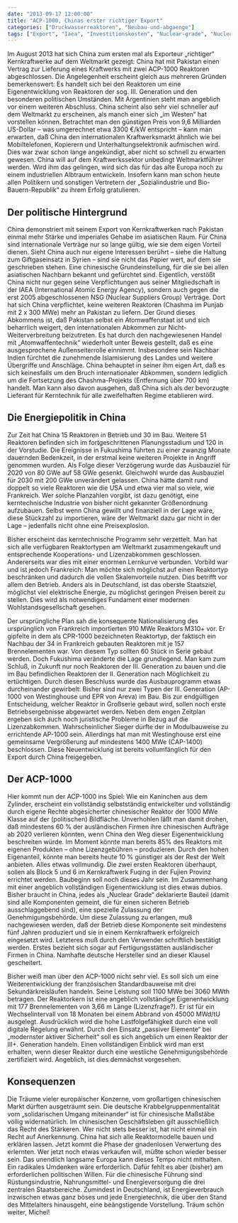 ```yaml
---
date: "2013-09-17 12:00:00"
title: "ACP-1000, Chinas erster richtiger Export"
categories: ["Druckwasserreaktoren", "Neubau-und-abgaenge"]
tags: ["Export", "Iaea", "Investitionskosten", "Nuclear-grade", "Nuclear-suppliers-group", "Proliferation"]
---
```


Im August 2013 hat sich China zum ersten mal als Exporteur „richtiger“ Kernkraftwerke auf dem Weltmarkt gezeigt: China hat mit Pakistan einen Vertrag zur Lieferung eines Kraftwerks mit zwei ACP-1000 Reaktoren abgeschlossen. Die Angelegenheit erscheint gleich aus mehreren Gründen bemerkenswert: Es handelt sich bei den Reaktoren um eine Eigenentwicklung von Reaktoren der sog. III. Generation und den besonderen politischen Umständen. Mit Argentinien steht man angeblich vor einem weiteren Abschluss. China scheint also sehr viel schneller auf dem Weltmarkt zu erscheinen, als manch einer sich „im Westen“ hat vorstellen können. Betrachtet man den günstigen Preis von 9,6 Milliarden US-Dollar – was umgerechnet etwa 3300 €/kW entspricht – kann man erwarten, daß China den internationalen Kraftwerksmarkt ähnlich wie bei Mobiltelefonen, Kopierern und Unterhaltungselektronik aufmischen wird. Dies war zwar schon lange angekündigt, aber nicht so schnell zu erwarten gewesen. China will auf dem Kraftwerkssektor unbedingt Weltmarktführer werden. Wird ihm das gelingen, wird sich das für das alte Europa noch zu einem industriellen Albtraum entwickeln. Insofern kann man schon heute allen Politikern und sonstigen Vertretern der „Sozialindustrie und Bio-Bauern-Republik“ zu ihrem Erfolg gratulieren.


## Der politische Hintergrund

China demonstriert mit seinem Export von Kernkraftwerken nach Pakistan einmal mehr Stärke und imperiales Gehabe im asiatischen Raum. Für China sind internationale Verträge nur so lange gültig, wie sie dem eigen Vorteil dienen. Sieht China auch nur eigene Interessen berührt – siehe die Haltung zum Giftgaseinsatz in Syrien – sind sie nicht das Papier wert, auf dem sie geschrieben stehen. Eine chinesische Grundeinstellung, für die sie bei allen asiatischen Nachbarn bekannt und gefürchtet sind. Eigentlich, verstößt China nicht nur gegen seine Verpflichtungen aus seiner Mitgliedschaft in der IAEA (International Atomic Energy Agency), sondern auch gegen die erst 2005 abgeschlossenen NSG (Nuclear Suppliers Group) Verträge. Dort hat sich China verpflichtet, keine weiteren Reaktoren (Chashma im Punjab mit 2 x 300 MWe) mehr an Pakistan zu liefern. Der Grund dieses Abkommens ist, daß Pakistan selbst ein Atomwaffenstaat ist und sich beharrlich weigert, den internationalen Abkommen zur Nicht-Weiterverbreitung beizutreten. Es hat durch den nachgewiesenen Handel mit „Atomwaffentechnik“ wiederholt unter Beweis gestellt, daß es eine ausgesprochene Außenseiterrolle einnimmt. Insbesondere sein Nachbar Indien fürchtet die zunehmende Islamisierung des Landes und weitere Übergriffe und Anschläge. China behauptet in seiner ihm eigen Art, daß es sich keinesfalls um den Bruch internationaler Abkommen, sondern lediglich um die Fortsetzung des Chashma-Projekts (Entfernung über 700 km) handelt. Man kann also davon ausgehen, daß China sich als der bevorzugte Lieferant für Kerntechnik für alle zweifelhaften Regime etablieren wird.


## Die Energiepolitik in China

Zur Zeit hat China 15 Reaktoren in Betrieb und 30 im Bau. Weitere 51 Reaktoren befinden sich im fortgeschrittenen Planungsstadium und 120 in der Vorstudie. Die Ereignisse in Fukushima führten zu einer zwanzig Monate dauernden Bedenkzeit, in der erstmal keine weiteren Projekte in Angriff genommen wurden. Als Folge dieser Verzögerung wurde das Ausbauziel für 2020 von 80 GWe auf 58 GWe gesenkt. Gleichwohl wurde das Ausbauziel für 2030 mit 200 GWe unverändert gelassen. China hätte damit rund doppelt so viele Reaktoren wie die USA und etwa vier mal so viele, wie Frankreich. Wer solche Planzahlen vorgibt, ist dazu genötigt, eine kerntechnische Industrie von bisher nicht gekannter Größenordnung aufzubauen. Selbst wenn China gewillt und finanziell in der Lage wäre, diese Stückzahl zu importieren, wäre der Weltmarkt dazu gar nicht in der Lage – jedenfalls nicht ohne eine Preisexplosion.

Bisher erscheint das kerntechnische Programm sehr verzettelt. Man hat sich alle verfügbaren Reaktortypen am Weltmarkt zusammengekauft und entsprechende Kooperations- und Lizenzabkommen geschlossen. Andererseits war dies mit einer enormen Lernkurve verbunden. Vorbild war und ist jedoch Frankreich: Man möchte sich möglichst auf einen Reaktortyp beschränken und dadurch die vollen Skalenvorteile nutzen. Dies betrifft vor allem den Betrieb. Anders als in Deutschland, ist das oberste Staatsziel, möglichst viel elektrische Energie, zu möglichst geringen Preisen bereit zu stellen. Dies wird als notwendiges Fundament einer modernen Wohlstandsgesellschaft gesehen.

Der ursprüngliche Plan sah die konsequente Nationalisierung des ursprünglich von Frankreich importierten 910 MWe Reaktors M310+ vor. Er gipfelte in dem als CPR-1000 bezeichneten Reaktortyp, der faktisch ein Nachbau der 34 in Frankreich gebauten Reaktoren mit je 157 Brennelementen war. Von diesem Typ sollten 60 Stück in Serie gebaut werden. Doch Fukushima veränderte die Lage grundlegend. Man kam zum Schluß, in Zukunft nur noch Reaktoren der III. Generation zu bauen und die im Bau befindlichen Reaktoren der II. Generation nach Möglichkeit zu ertüchtigen. Durch diesen Beschluss wurde das Ausbauprogramm etwas durcheinander gewirbelt: Bisher sind nur zwei Typen der III. Generation (AP-1000 von Westinghouse und EPR von Areva) im Bau. Bis zur endgültigen Entscheidung, welcher Reaktor in Großserie gebaut wird, sollen noch erste Betriebsergebnisse abgewartet werden. Neben dem engen Zeitplan ergeben sich auch noch juristische Probleme in Bezug auf die Lizenzabkommen. Wahrscheinlicher Sieger dürfte der in Modulbauweise zu errichtende AP-1000 sein. Allerdings hat man mit Westinghouse erst eine gemeinsame Vergrößerung auf mindestens 1400 MWe (CAP-1400) beschlossen. Diese Neuentwicklung ist bereits vollumfänglich für den Export durch China freigegeben.


## Der ACP-1000

Hier kommt nun der ACP-1000 ins Spiel: Wie ein Kaninchen aus dem Zylinder, erscheint ein vollständig selbstständig entwickelter und vollständig durch eigene Rechte abgesicherter chinesischer Reaktor der 1000 MWe Klasse auf der (politischen) Bildfläche. Unverhohlen läßt man damit drohen, daß mindestens 60 % der ausländischen Firmen ihre chinesischen Aufträge ab 2020 verlieren könnten, wenn China den Weg dieser Eigenentwicklung beschreiten würde. Im Moment könnte man bereits 85% des Reaktors mit eigenen Produkten – ohne Lizenzgebühren – produzieren. Durch den hohen Eigenanteil, könnte man bereits heute 10 % günstiger als der Rest der Welt anbieten. Alles etwas vollmundig. Die zwei ersten Reaktoren überhaupt, sollen als Block 5 und 6 im Kernkraftwerk Fuqing in der Fujien Provinz errichtet werden. Baubeginn soll noch dieses Jahr sein. Im Zusammenhang mit einer angeblich vollständigen Eigenentwicklung ist dies etwas dubios. Bisher braucht in China, jedes als „Nuclear Grade“ deklarierte Bauteil (damit sind alle Komponenten gemeint, die für einen sicheren Betrieb ausschlaggebend sind), eine spezielle Zulassung der Genehmigungsbehörde. Um diese Zulassung zu erlangen, muß nachgewiesen werden, daß der Betrieb diese Komponente seit mindestens fünf Jahren produziert und sie in einem Kernkraftwerk erfolgreich eingesetzt wird. Letzteres muß durch den Verwender schriftlich bestätigt werden. Erstes bezieht sich sogar auf Fertigungsstätten ausländischer Firmen in China. Namhafte deutsche Hersteller sind an dieser Klausel gescheitert.

Bisher weiß man über den ACP-1000 nicht sehr viel. Es soll sich um eine Weiterentwicklung der französischen Standardbauweise mit drei Sekundärkreisläufen handeln. Seine Leistung soll 1100 MWe bei 3060 MWth betragen. Der Reaktorkern ist eine angeblich vollständige Eigenentwicklung mit 177 Brennelementen von 3,66 m Länge (Lizenzfrage?). Er ist für ein Wechselintervall von 18 Monaten bei einem Abbrand von 45000 MWd/tU ausgelegt. Ausdrücklich wird die hohe Lastfolgefähigkeit durch eine voll digitale Regelung erwähnt. Durch den Einsatz „passiver Elemente“ bei „modernster aktiver Sicherheit“ soll es sich angeblich um einen Reaktor der III+. Generation handeln. Einen vollständigen Einblick wird man erst erhalten, wenn dieser Reaktor durch eine westliche Genehmigungsbehörde zertifiziert wird. Angeblich, ist dies demnächst vorgesehen.


## Konsequenzen

Die Träume vieler europäischer Konzerne, vom großartigen chinesischen Markt dürften ausgeträumt sein. Die deutsche Krabbelgruppenmentalität vom „solidarischen Umgang miteinander“ ist für chinesische Maßstäbe völlig widernatürlich. Im chinesischen Geschäftsleben gilt ausschließlich das Recht des Stärkeren. Wer nicht stets besser ist, hat nicht einmal ein Recht auf Anerkennung. China hat sich alle Reaktormodelle bauen und erklären lassen. Jetzt kommt die Phase der gnadenlosen Verwertung des erlernten. Wer jetzt noch etwas verkaufen will, müßte schon wieder besser sein. Das unendlich langsame Europa kann dieses Tempo nicht mithalten. Ein radikales Umdenken wäre erforderlich. Dafür fehlt es aber (bisher) am erforderlichen politischen Willen. Für die chinesische Führung sind Rüstungsindustrie, Nahrungsmittel- und Energieversorgung die drei zentralen Staatsbereiche. Zumindest in Deutschland, ist Energieverbrauch inzwischen etwas ganz böses und jede Energietechnik, die über den Stand des Mittelalters hinausgeht, eine beängstigende Vorstellung. Träum schön weiter, Michel!

